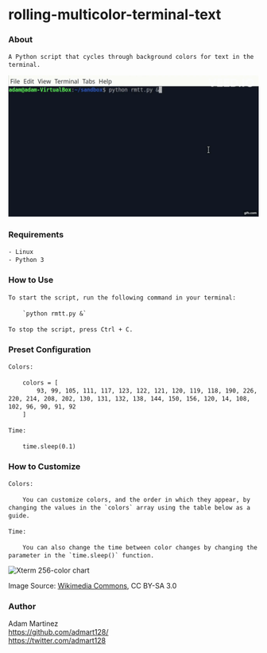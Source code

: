 # rolling-multicolor-terminal-text

### About

    A Python script that cycles through background colors for text in the terminal.

![](rmtt-demo.gif)

### Requirements

    - Linux
    - Python 3

### How to Use

    To start the script, run the following command in your terminal:

        `python rmtt.py &`

    To stop the script, press Ctrl + C.

### Preset Configuration

    Colors:

        colors = [
            93, 99, 105, 111, 117, 123, 122, 121, 120, 119, 118, 190, 226, 220, 214, 208, 202, 130, 131, 132, 138, 144, 150, 156, 120, 14, 108, 102, 96, 90, 91, 92
        ]
    
    Time:

        time.sleep(0.1)
        
### How to Customize

    Colors:
    
        You can customize colors, and the order in which they appear, by changing the values in the `colors` array using the table below as a guide.

    Time:
    
        You can also change the time between color changes by changing the parameter in the `time.sleep()` function.

![Xterm 256-color chart](https://upload.wikimedia.org/wikipedia/commons/1/15/Xterm_256color_chart.svg)

Image Source: [Wikimedia Commons](https://commons.wikimedia.org/wiki/File:Xterm_256color_chart.svg), CC BY-SA 3.0

    
### Author

Adam Martinez  
https://github.com/admart128/  
https://twitter.com/admart128  
